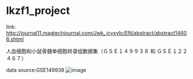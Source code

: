 # Ikzf1_project
link: http://journal11.magtechjournal.com/Jwk_jcyxylc/EN/abstract/abstract14606.shtml

人血细胞和小鼠骨髓单细胞转录组数据集（ＧＳＥ１４９９３８ 和 ＧＳＥ１２２４６７）

data source:GSE149938
![image](https://github.com/yudonglin506311858/Ikzf1_project/assets/25711412/7e28ea73-f6d0-489d-aee2-1670e176b47d)
